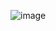![image](https://github.com/jsh9645/Capstone-Design/assets/103232916/db291c82-640a-4ac2-9641-8e2ebd2537b8)
